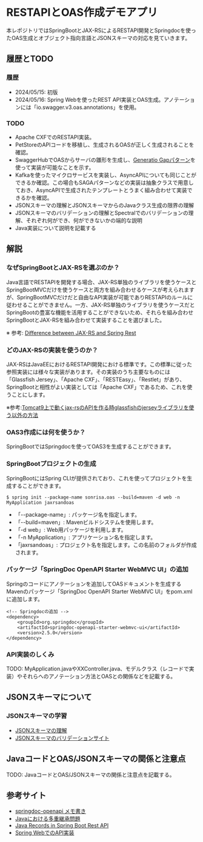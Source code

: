 # RESTAPIとOAS作成デモアプリ

本レポジトリではSpringBootとJAX-RSによるRESTAPI開発とSpringdocを使ったOAS生成とオブジェクト指向言語とJSONスキーマの対応を見ていきます。

## 履歴とTODO

### 履歴

- 2024/05/15: 初版
- 2024/05/16: Spring Webを使ったREST
  API実装とOAS生成。アノテーションには「io.swagger.v3.oas.annotations」を使用。

### TODO

- Apache CXFでのRESTAPI実装。
- PetStoreのAPIコードを移植し、生成されるOASが正しく生成されることを確認。
- SwaggerHubでOASからサーバの雛形を生成し、[Generatio Gapパターン](https://zenn.dev/t_kuroiwa/articles/9676eb99b72cdc)を使って実装が可能なことを示す。
- Kafkaを使ったマイクロサービスを実装し、AsyncAPIについても同じことができるか確認。この場合もSAGAパターンなどの実装は抽象クラスで用意しておき、AsyncAPIで生成されたテンプレートとうまく組み合わせて実装できるかを確認。
- JSONスキーマの理解とJSONスキーマからのJavaクラス生成の限界の理解
- JSONスキーマのバリデーションの理解とSpectralでのバリデーションの理解、それぞれ何ができ、何ができないかの端的な説明
- Java実装について説明を記載する

## 解説

### なぜSpringBootとJAX-RSを選ぶのか？

Java言語でRESTAPIを開発する場合、JAX-RS単独のライブラリを使うケースとSpringBootMVCだけを使うケースと両方を組み合わせるケースが考えられますが、SpringBootMVCだけだと自由なAPI実装が可能でありRESTAPIのルールに従わせることができません。一方、JAX-RS単独のライブラリを使うケースだとSpringBootの豊富な機能を活用することができないため、それらを組み合わせSpringBootとJAX-RSを組み合わせて実装することを選びました。

※ 参考:
[Difference between JAX-RS and Spring Rest](https://stackoverflow.com/questions/42944777/difference-between-jax-rs-and-spring-rest)

### どのJAX-RSの実装を使うのか？

JAX-RSはJavaEEにおけるRESTAPI開発における標準です。この標準に従った参照実装には様々な実装があります。その実装のうち主要なものには「Glassfish
Jersey」、「Apache
CXF」、「RESTEasy」、「Restlet」があり、SpringBootと相性がよい実装としては「Apache
CXF」であるため、これを使うことにします。

※参考:[Tomcat9上で動くjax-rsのAPIを作る時glassfishのjerseyライブラリを使う以外の方法](https://www.perplexity.ai/search/Tomcat9jaxrsAPI-ojOiLbItRGG6mnXlOsk2GQ)

### OAS3作成には何を使うか？

SpringBootではSpringdocを使ってOAS3を生成することができます。

### SpringBootプロジェクトの生成

SpringBootにはSpring
CLIが提供されており、これを使ってプロジェクトを生成することができます。

```
$ spring init --package-name sonrisa.oas --build=maven -d web -n MyApplication jaxrsandoas
```

- 「--package-name」: パッケージ名を指定します。
- 「--build=maven」: Mavenビルドシステムを使用します。
- 「-d web」: Web用パッケージを利用します。
- 「-n MyApplication」: アプリケーション名を指定します。
- 「jaxrsandoas」:
  プロジェクト名を指定します。この名前のフォルダが作成されます。

### パッケージ「SpringDoc OpenAPI Starter WebMVC UI」の追加

Springのコードにアノテーションを追加してOASドキュメントを生成するMavenのパッケージ「SpringDoc
OpenAPI Starter WebMVC UI」をpom.xmlに追加します。

```
<!-- Springdocの追加 -->
<dependency>
	<groupId>org.springdoc</groupId>
	<artifactId>springdoc-openapi-starter-webmvc-ui</artifactId>
	<version>2.5.0</version>
</dependency>
```

### API実装のしくみ

TODO:
MyApplication.javaやXXController.java、モデルクラス（レコードで実装）やそれらへのアノテーション方法とOASとの関係などを記載する。

## JSONスキーマについて

### JSONスキーマの学習

- [JSONスキーマの理解](https://json-schema.org/understanding-json-schema)
- [JSONスキーマのバリデーションサイト](https://jsonschema.net/)

## JavaコードとOAS/JSONスキーマの関係と注意点

TODO: JavaコードとOAS/JSONスキーマの関係と注意点を記載する。

## 参考サイト

- [springdoc-openapi メモ書き](https://ksby.hatenablog.com/entry/2021/03/25/072126)
- [Javaにおける多重継承問題](https://javarush.com/ja/groups/posts/ja.731.java-)
- [Java Records in Spring Boot Rest API](https://dev.to/psideris89/java-14-records-in-spring-boot-rest-api-n29)
- [Spring WebでのAPI実装](https://qiita.com/kanfutrooper/items/b2c77dcc5902eabff3ac)
